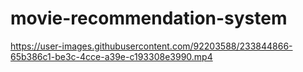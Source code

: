 # movie-recommendation-system

https://user-images.githubusercontent.com/92203588/233844866-65b386c1-be3c-4cce-a39e-c193308e3990.mp4
